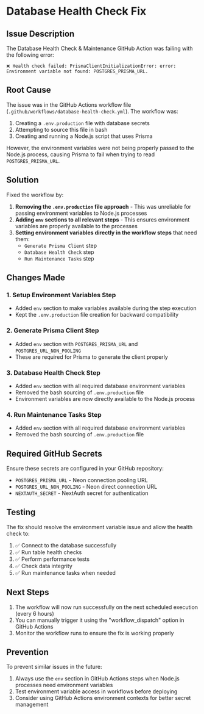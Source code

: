 # Database Health Check Fix

## Issue Description

The Database Health Check & Maintenance GitHub Action was failing with the following error:

```
❌ Health check failed: PrismaClientInitializationError: error: Environment variable not found: POSTGRES_PRISMA_URL.
```

## Root Cause

The issue was in the GitHub Actions workflow file (`.github/workflows/database-health-check.yml`). The workflow was:

1. Creating a `.env.production` file with database secrets
2. Attempting to source this file in bash
3. Creating and running a Node.js script that uses Prisma

However, the environment variables were not being properly passed to the Node.js process, causing Prisma to fail when trying to read `POSTGRES_PRISMA_URL`.

## Solution

Fixed the workflow by:

1. **Removing the `.env.production` file approach** - This was unreliable for passing environment variables to Node.js processes
2. **Adding `env` sections to all relevant steps** - This ensures environment variables are properly available to the processes
3. **Setting environment variables directly in the workflow steps** that need them:
   - `Generate Prisma Client` step
   - `Database Health Check` step  
   - `Run Maintenance Tasks` step

## Changes Made

### 1. Setup Environment Variables Step
- Added `env` section to make variables available during the step execution
- Kept the `.env.production` file creation for backward compatibility

### 2. Generate Prisma Client Step
- Added `env` section with `POSTGRES_PRISMA_URL` and `POSTGRES_URL_NON_POOLING`
- These are required for Prisma to generate the client properly

### 3. Database Health Check Step
- Added `env` section with all required database environment variables
- Removed the bash sourcing of `.env.production` file
- Environment variables are now directly available to the Node.js process

### 4. Run Maintenance Tasks Step
- Added `env` section with all required database environment variables
- Removed the bash sourcing of `.env.production` file

## Required GitHub Secrets

Ensure these secrets are configured in your GitHub repository:

- `POSTGRES_PRISMA_URL` - Neon connection pooling URL
- `POSTGRES_URL_NON_POOLING` - Neon direct connection URL  
- `NEXTAUTH_SECRET` - NextAuth secret for authentication

## Testing

The fix should resolve the environment variable issue and allow the health check to:

1. ✅ Connect to the database successfully
2. ✅ Run table health checks
3. ✅ Perform performance tests
4. ✅ Check data integrity
5. ✅ Run maintenance tasks when needed

## Next Steps

1. The workflow will now run successfully on the next scheduled execution (every 6 hours)
2. You can manually trigger it using the "workflow_dispatch" option in GitHub Actions
3. Monitor the workflow runs to ensure the fix is working properly

## Prevention

To prevent similar issues in the future:

1. Always use the `env` section in GitHub Actions steps when Node.js processes need environment variables
2. Test environment variable access in workflows before deploying
3. Consider using GitHub Actions environment contexts for better secret management